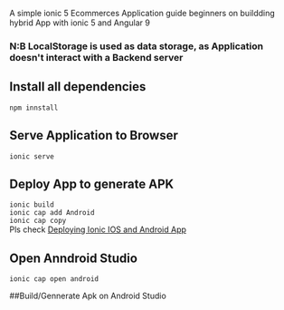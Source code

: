 A simple ionic 5 Ecommerces Application guide beginners on buildding hybrid App with ionic 5 and Angular 9

### N:B LocalStorage is used as data storage, as Application doesn't interact with a Backend server 

## Install all dependencies
```npm innstall```

## Serve Application to Browser
```ionic serve```

## Deploy App to generate APK
```ionic build```\
```ionic cap add Android```\
```ionic cap copy```\
Pls check [Deploying Ionic IOS and Android App](https://ionicframework.com/docs/angular/your-first-app/6-deploying-mobile)

## Open Anndroid Studio
```ionic cap open android```

##Build/Gennerate Apk on Android Studio
